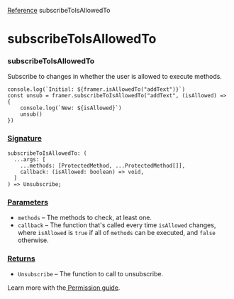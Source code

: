[Reference](https://www.framer.com/developers/reference)
subscribeToIsAllowedTo
# subscribeToIsAllowedTo
### subscribeToIsAllowedTo
Subscribe to changes in whether the user is allowed to execute methods.
```
console.log(`Initial: ${framer.isAllowedTo("addText")}`)
const unsub = framer.subscribeToIsAllowedTo("addText", (isAllowed) => {
    console.log(`New: ${isAllowed}`)
    unsub()
})
```

### [Signature](https://www.framer.com/developers/reference/plugins-subscribe-to-is-allowed-to#signature)
```
subscribeToIsAllowedTo: (
  ...args: [
    ...methods: [ProtectedMethod, ...ProtectedMethod[]],
    callback: (isAllowed: boolean) => void,
  ]
) => Unsubscribe;
```

### [Parameters](https://www.framer.com/developers/reference/plugins-subscribe-to-is-allowed-to#parameters)
  * `methods` – The methods to check, at least one.
  * `callback` – The function that's called every time `isAllowed` changes, where `isAllowed` is `true` if all of `methods` can be executed, and `false` otherwise.


### [Returns](https://www.framer.com/developers/reference/plugins-subscribe-to-is-allowed-to#returns)
  * `Unsubscribe` – The function to call to unsubscribe.


Learn more with the[ Permission guide](https://www.framer.com/developers/plugins-permissions).
